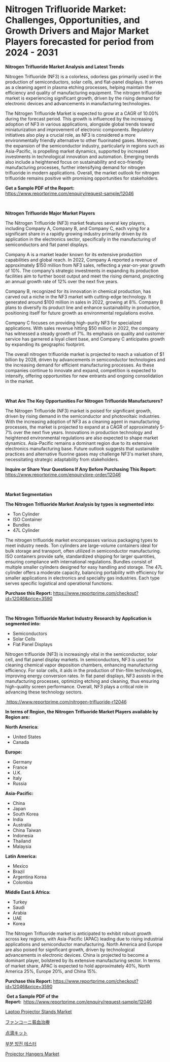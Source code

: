 <p><h1>Nitrogen Trifluoride Market: Challenges, Opportunities, and Growth Drivers and Major Market Players forecasted for period from 2024 - 2031</h1></p><p><strong>Nitrogen Trifluoride Market Analysis and Latest Trends</strong></p>
<p><p>Nitrogen Trifluoride (NF3) is a colorless, odorless gas primarily used in the production of semiconductors, solar cells, and flat-panel displays. It serves as a cleaning agent in plasma etching processes, helping maintain the efficiency and quality of manufacturing equipment. The nitrogen trifluoride market is experiencing significant growth, driven by the rising demand for electronic devices and advancements in manufacturing technologies.</p><p>The Nitrogen Trifluoride Market is expected to grow at a CAGR of 10.00% during the forecast period. This growth is influenced by the increasing adoption of NF3 in various applications, alongside global trends toward miniaturization and improvement of electronic components. Regulatory initiatives also play a crucial role, as NF3 is considered a more environmentally friendly alternative to other fluorinated gases. Moreover, the expansion of the semiconductor industry, particularly in regions such as Asia-Pacific, is propelling market dynamics, supported by increased investments in technological innovation and automation. Emerging trends also include a heightened focus on sustainability and eco-friendly manufacturing processes, further intensifying demand for nitrogen trifluoride in modern applications. Overall, the market outlook for nitrogen trifluoride remains positive with promising opportunities for stakeholders.</p></p>
<p><strong>Get a Sample PDF of the Report:&nbsp;</strong> <a href="https://www.reportprime.com/enquiry/request-sample/12046">https://www.reportprime.com/enquiry/request-sample/12046</a></p>
<p>&nbsp;</p>
<p><strong>Nitrogen Trifluoride Major Market Players</strong></p>
<p><p>The Nitrogen Trifluoride (NF3) market features several key players, including Company A, Company B, and Company C, each vying for a significant share in a rapidly growing industry primarily driven by its application in the electronics sector, specifically in the manufacturing of semiconductors and flat panel displays.</p><p>Company A is a market leader known for its extensive production capabilities and global reach. In 2022, Company A reported a revenue of approximately $150 million from NF3 sales, reflecting a year-on-year growth of 10%. The company’s strategic investments in expanding its production facilities aim to further boost output and meet the rising demand, projecting an annual growth rate of 12% over the next five years.</p><p>Company B, recognized for its innovation in chemical production, has carved out a niche in the NF3 market with cutting-edge technology. It generated around $100 million in sales in 2022, growing at 8%. Company B plans to diversify its product line and enhance sustainability in production, positioning itself for future growth as environmental regulations evolve.</p><p>Company C focuses on providing high-purity NF3 for specialized applications. With sales revenue hitting $50 million in 2022, the company has witnessed a steady growth of 7%. Its emphasis on quality and customer service has garnered a loyal client base, and Company C anticipates growth by expanding its geographic footprint.</p><p>The overall nitrogen trifluoride market is projected to reach a valuation of $1 billion by 2028, driven by advancements in semiconductor technologies and the increasing demand for efficient manufacturing processes. As these companies continue to innovate and expand, competition is expected to intensify, offering opportunities for new entrants and ongoing consolidation in the market.</p></p>
<p>&nbsp;</p>
<p><strong>What Are The Key Opportunities For Nitrogen Trifluoride Manufacturers?</strong></p>
<p><p>The Nitrogen Trifluoride (NF3) market is poised for significant growth, driven by rising demand in the semiconductor and photovoltaic industries. With the increasing adoption of NF3 as a cleaning agent in manufacturing processes, the market is projected to expand at a CAGR of approximately 5-7% over the next five years. Innovations in production technology and heightened environmental regulations are also expected to shape market dynamics. Asia-Pacific remains a dominant region due to its extensive electronics manufacturing base. Future outlook suggests that sustainable practices and alternative fluorine gases may challenge NF3's market share, necessitating strategic adaptability from stakeholders.</p></p>
<p><strong>Inquire or Share Your Questions If Any Before Purchasing This Report:</strong> <a href="https://www.reportprime.com/enquiry/pre-order/12046">https://www.reportprime.com/enquiry/pre-order/12046</a></p>
<p>&nbsp;</p>
<p><strong>Market Segmentation</strong></p>
<p><strong>The Nitrogen Trifluoride Market Analysis by types is segmented into:</strong></p>
<p><ul><li>Ton Cylinder</li><li>ISO Container</li><li>Bundles</li><li>47L Cylinder</li></ul></p>
<p><p>The nitrogen trifluoride market encompasses various packaging types to meet industry needs. Ton cylinders are large-volume containers ideal for bulk storage and transport, often utilized in semiconductor manufacturing. ISO containers provide safe, standardized shipping for larger quantities, ensuring compliance with international regulations. Bundles consist of multiple smaller cylinders designed for easy handling and storage. The 47L cylinder offers a moderate capacity, balancing portability with efficiency for smaller applications in electronics and specialty gas industries. Each type serves specific logistical and operational functions.</p></p>
<p><strong>Purchase this Report:&nbsp;</strong><a href="https://www.reportprime.com/checkout?id=12046&price=3590">https://www.reportprime.com/checkout?id=12046&price=3590</a></p>
<p>&nbsp;</p>
<p><strong>The Nitrogen Trifluoride Market Industry Research by Application is segmented into:</strong></p>
<p><ul><li>Semiconductors</li><li>Solar Cells</li><li>Flat Panel Displays</li></ul></p>
<p><p>Nitrogen trifluoride (NF3) is increasingly vital in the semiconductor, solar cell, and flat panel display markets. In semiconductors, NF3 is used for cleaning chemical vapor deposition chambers, enhancing manufacturing efficiency. For solar cells, it aids in the production of thin-film technologies, improving energy conversion rates. In flat panel displays, NF3 assists in the manufacturing processes, optimizing etching and cleaning, thus ensuring high-quality screen performance. Overall, NF3 plays a critical role in advancing these technology sectors.</p></p>
<p><a href="https://www.reportprime.com/nitrogen-trifluoride-r12046">&nbsp;https://www.reportprime.com/nitrogen-trifluoride-r12046</a></p>
<p><strong>In terms of Region, the Nitrogen Trifluoride Market Players available by Region are:</strong></p>
<p>
    <p> <strong> North America: </strong>
        <ul>
            <li>United States</li>
            <li>Canada</li>
        </ul>
        </p> 
    <p> <strong> Europe: </strong>
        <ul>
            <li>Germany</li>
            <li>France</li>
            <li>U.K.</li>
            <li>Italy</li>
            <li>Russia</li>
        </ul>
        </p> 
    <p> <strong> Asia-Pacific: </strong>
        <ul>
            <li>China</li>
            <li>Japan</li>
            <li>South Korea</li>
            <li>India</li>
            <li>Australia</li>
            <li>China Taiwan</li>
            <li>Indonesia</li>
            <li>Thailand</li>
            <li>Malaysia</li>
        </ul>
        </p> 
    <p> <strong> Latin America: </strong>
        <ul>
            <li>Mexico</li>
            <li>Brazil</li>
            <li>Argentina Korea</li>
            <li>Colombia</li>
        </ul>
        </p> 
    <p> <strong> Middle East & Africa: </strong>
        <ul>
            <li>Turkey</li>
            <li>Saudi</li>
            <li>Arabia</li>
            <li>UAE</li>
            <li>Korea</li>
        </ul>
    </p>
    </p>
<p><p>The Nitrogen Trifluoride market is anticipated to exhibit robust growth across key regions, with Asia-Pacific (APAC) leading due to rising industrial applications and semiconductor manufacturing. North America and Europe are also poised for significant growth, driven by technological advancements in electronic devices. China is projected to become a dominant player, bolstered by its extensive manufacturing sector. In terms of market share, APAC is expected to hold approximately 40%, North America 25%, Europe 20%, and China 15%.</p></p>
<p><strong>Purchase this Report: </strong><a href="https://www.reportprime.com/checkout?id=12046&price=3590">https://www.reportprime.com/checkout?id=12046&price=3590</a></p>
<p>&nbsp;<strong>Get a Sample PDF of the Report:&nbsp;&nbsp;</strong><a href="https://www.reportprime.com/enquiry/request-sample/12046">https://www.reportprime.com/enquiry/request-sample/12046</a></p>
<p><strong></strong></p>
<p><p><a href="https://medium.com/@zandould67856/global-perspectives-on-laptop-projector-stands-market-trends-challenges-and-forecast-2024-af80f140aa94">Laptop Projector Stands Market</a></p><p><a href="https://medium.com/@raap8632/%E3%83%95%E3%82%A1%E3%83%B3%E3%82%B3%E3%83%8B%E8%B2%A7%E8%A1%80%E6%B2%BB%E7%99%82%E5%B8%82%E5%A0%B4%E3%81%AE%E5%8B%95%E5%90%91%E3%81%A8%E5%88%86%E6%9E%90-%E5%B0%86%E6%9D%A5%E3%81%AE%E6%88%90%E9%95%B7%E3%81%AE%E3%81%9F%E3%82%81%E3%81%AE%E6%A9%9F%E4%BC%9A%E3%81%A8%E8%AA%B2%E9%A1%8C-2024%E5%B9%B4-2031%E5%B9%B4-ff0786725309">ファンコーニ貧血治療</a></p><p><a href="https://medium.com/@giygjksk10/iv%E3%82%AD%E3%83%83%E3%83%88%E5%B8%82%E5%A0%B4-%E3%82%B0%E3%83%AD%E3%83%BC%E3%83%90%E3%83%AB%E5%B8%82%E5%A0%B4%E5%8B%95%E5%90%91%E3%81%A8%E5%B8%82%E5%A0%B4%E4%BA%88%E6%B8%AC-2024%E5%B9%B4-2031%E5%B9%B4-e629a18c58b9">点滴キット</a></p><p><a href="https://medium.com/@mujgankortalih/%EB%B6%80%EB%B6%84-%EB%B0%A9%EC%A0%84-%ED%85%8C%EC%8A%A4%ED%8A%B8%EA%B8%B0-%EC%82%B0%EC%97%85%EC%97%90-%EB%8C%80%ED%95%9C-%ED%86%B5%EC%B0%B0-%EC%8B%9C%EC%9E%A5-%EC%9E%AC%EB%AC%B4-%EC%83%81%ED%83%9C-%EC%8B%9C%EC%9E%A5-%EA%B7%9C%EB%AA%A8-%EB%B0%8F-2031%EB%85%84%EA%B9%8C%EC%A7%80%EC%9D%98-%EC%88%98%EC%9D%B5-%EB%B6%84%EC%84%9D-7d79df3367b4">부분 방전 테스터</a></p><p><a href="https://medium.com/@zandould67856/global-projector-hangers-market-share-and-growth-opportunities-and-market-size-growing-with-a-cagr-0bad2b69d5bb">Projector Hangers Market</a></p></p>